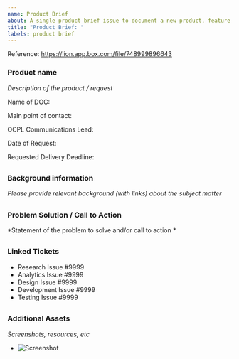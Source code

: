 ```yaml
---
name: Product Brief
about: A single product brief issue to document a new product, feature, and/or request from discovery to launch.
title: "Product Brief: "
labels: product brief
---
```


Reference: https://lion.app.box.com/file/748999896643

### Product name
*Description of the product / request*



Name of DOC:

Main point of contact:

OCPL Communications Lead:

Date of Request:

Requested Delivery Deadline:


##


### Background information
*Please provide relevant background (with links) about the subject matter*

##

### Problem Solution / Call to Action
*Statement of the problem to solve and/or call to action *

##

### Linked Tickets
* Research Issue #9999
* Analytics Issue #9999
* Design Issue #9999
* Development Issue #9999
* Testing Issue #9999

##

### Additional Assets 
*Screenshots, resources, etc*
- ![Screenshot]()
